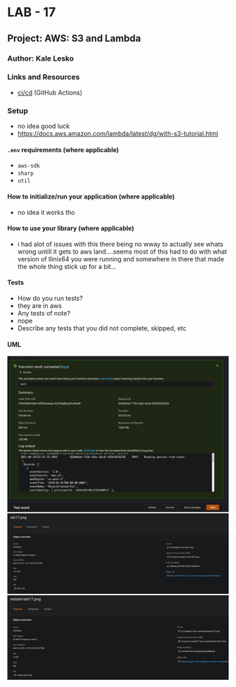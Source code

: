 # LAB - 17

## Project: AWS: S3 and Lambda

### Author: Kale Lesko

### Links and Resources

- [ci/cd](https://github.com/Saynka/image-lambda/actions) (GitHub Actions)
<!-- - [back-end server url](http://xyz.com) (when applicable)
- [front-end application](http://xyz.com) (when applicable) -->

### Setup

- no idea good luck
- https://docs.aws.amazon.com/lambda/latest/dg/with-s3-tutorial.html

#### `.env` requirements (where applicable)

- `aws-sdk`
- `sharp`
- `util`

#### How to initialize/run your application (where applicable)

- no idea it works tho

#### How to use your library (where applicable)

- i had alot of issues with this there being no wway to actually see whats wrong untill it gets to aws land....seems most of this had to do with what version of llinix64 you were running and somewhere in there that made the whole thing stick up for a bit...

#### Tests

- How do you run tests?
- they are in aws
- Any tests of note?
- nope
- Describe any tests that you did not complete, skipped, etc

#### UML

![UML Example](./assets/bs.png)
![UML Example](./assets/thing2.png)
![UML Example](./assets/thing.png)
